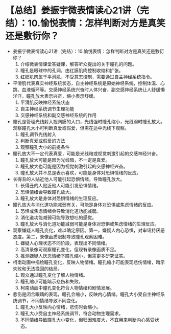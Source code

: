 # 【总结】姜振宇微表情读心21讲（完结）：10.愉悦表情：怎样判断对方是真笑还是敷衍你？

-   姜振宇微表情读心21讲（完结）：10.愉悦表情：怎样判断对方是真笑还是敷衍你？
    1.  介绍微表情课堂答疑课，解答听众提出的关于瞳孔的问题。
    2.  瞳孔是眼球中的孔洞，由红膜肌肉控制收缩和扩张。
    3.  红膜肌肉属于平滑肌，不受意志控制，需要通过自主神经系统指令。
-   平滑肌代表真实神经系统状态，自主神经系统是原始神经系统，控制体温、心跳、血液循环等。交感神经系统兴奋时人体兴奋，副交感神经系统让人舒缓懒洋洋。瞳孔放大表示兴奋，缩小表示舒缓。
    1.  平滑肌反映神经系统状态
    2.  自主神经系统调节生理功能
    3.  交感神经系统和副交感神经系统的作用
-   瞳孔是管理光线射入视网膜的入口，光线强时瞳孔缩小，光线弱时瞳孔放大。观察瞳孔大小可判断真爱或假爱，但需在适中光线下观察。
    1.  瞳孔调节光线射入
    2.  判断真爱或假爱的方法
    3.  观察瞳孔大小的前提条件
-   瞳孔放大不一定代表真爱，可能是光线暗或视觉刺激引起的交感神经兴奋。
    1.  瞳孔放大可能是因为光线暗，不一定是真爱。
    2.  瞳孔放大也可能是因为视觉刺激引起的交感神经兴奋。
    3.  瞳孔放大并不总是表示喜欢，可能是身体对恐惧情绪的反应。
-   长得丑的人贴近他人可能引起恐惧情绪，导致瞳孔放大。
    1.  长得丑的人贴近他人可能引发恐惧情绪。
    2.  恐惧情绪会导致瞳孔放大。
    3.  瞳孔放大是身体对恐惧情绪的生理反应。
-   瞳孔放大与消化道功能减弱有关，可能是身体对恐惧或焦虑情绪的反应。
    1.  恐惧或焦虑情绪会导致消化道功能减弱。
    2.  消化道功能减弱可能导致想吐的感觉。
    3.  瞳孔放大与消化道功能减弱可能是身体对恐惧或焦虑情绪的生理反应。
-   观察嫌疑人瞳孔变化，难以确定原因。第一，嫌疑人内心恐惧，对审讯持厌恶态度。第二，录像画质限制导致瞳孔观察困难。
    1.  嫌疑人心理状态不同阶段，表现出不同情绪。
    2.  高清录像可观察瞳孔变化，但现有录像画质不足。
    3.  推测嫌疑人厌恶情绪下瞳孔缩小，但需更多研究证实。
-   柯南动画中描绘瞳孔变化，反映人物情绪。瞳孔缩小可能表现悲伤情绪，暗示失败和无法挽回的结局。
    1.  观众通过瞳孔变化了解人物情绪。
    2.  瞳孔缩小可能暗示悲伤和失败。
    3.  柯南动画中瞳孔变化符合人物情绪和剧情发展。
-   悲伤是闭合眼睛的表现，瞳孔会缩小，反映内心情绪。瞳孔大小受自主神经系统调节，不同情绪导致不同变化。
    1.  瞳孔大小反映内心情绪，悲伤时会缩小。
    2.  瞳孔大小受自主神经系统调节，符合动物生理需求。
    3.  不同情绪导致瞳孔大小变化，但归因难度大，不宜用来判断内心感受状态。